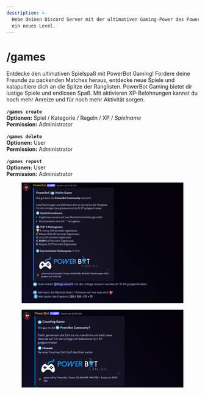 ```yaml
---
description: >-
  Hebe deinen Discord Server mit der ultimativen Gaming-Power des PowerBots auf
  ein neues Level.
---
```


# /games

Entdecke den ultimativen Spielspaß mit PowerBot Gaming! Fordere deine Freunde zu packenden Matches heraus, entdecke neue Spiele und katapultiere dich an die Spitze der Ranglisten. PowerBot Gaming bietet dir lustige Spiele und endlosen Spaß. Mit aktivieren XP-Belohnungen kannst du noch mehr Anreize und für noch mehr Aktivität sorgen.

**`/games create`**\
**Optionen:** Spiel / Kategorie / Regeln / XP / _Spielname_\
**Permission:** Administrator

**`/games delete`**\
**Optionen:** User\
**Permission:** Administrator

**`/games repost`**\
**Optionen:** User\
**Permission:** Administrator

<figure><img src="../../.gitbook/assets/games_mathe.png" alt=""><figcaption></figcaption></figure>

<figure><img src="../../.gitbook/assets/games_counting.png" alt=""><figcaption></figcaption></figure>
